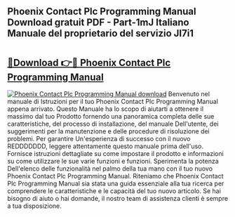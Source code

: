 ## Phoenix Contact Plc Programming Manual Download gratuit PDF - Part-1mJ Italiano Manuale del proprietario del servizio JI7i1

# <h2><a href="http://dfa0mo.blite.top/?on=Phoenix+Contact+Plc+Programming+Manual">🔗Download 👉🔴 Phoenix Contact Plc Programming Manual</a></h2>

[![Phoenix Contact Plc Programming Manual download](https://i.imgur.com/lujVjoI.png)](http://dfa0mo.blite.top/?on=Phoenix+Contact+Plc+Programming+Manual)
Benvenuto nel manuale di Istruzioni per il tuo Phoenix Contact Plc Programming Manual appena arrivato. Questo Manuale ha lo scopo di aiutarti a ottenere il massimo dal tuo Prodotto fornendo una panoramica completa delle sue caratteristiche, del processo di installazione, del manuale Dell'utente, dei suggerimenti per la manutenzione e delle procedure di risoluzione dei problemi. Per garantire Un'esperienza di successo con il nuovo REDDDDDDD, leggere attentamente questo manuale prima dell'uso. Fornisce istruzioni dettagliate su come impostare il prodotto e informazioni su come utilizzare le sue varie funzioni e funzioni. Sperimenta la potenza Dell'elenco delle funzionalità nel palmo della tua mano con il tuo nuovo Phoenix Contact Plc Programming Manual. Riteniamo che Phoenix Contact Plc Programming Manual sia stata una guida essenziale alla tua ricerca per comprendere le caratteristiche e le capacità del tuo nuovo articolo. Se hai bisogno di aiuto o hai domande, il nostro team di assistenza clienti è sempre a tua disposizione.
